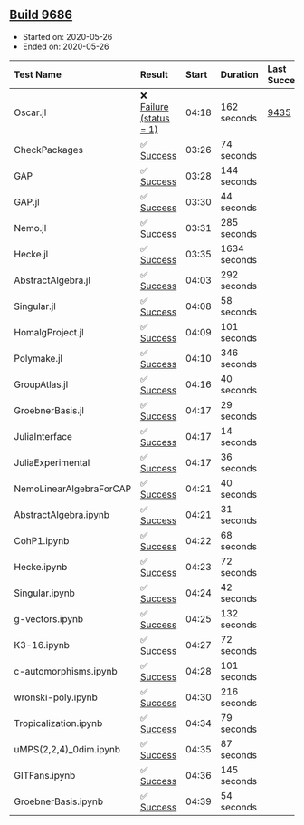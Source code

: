 ## [Build 9686](https://oscarci.mathematik.uni-kl.de/job/oscar/9686/)

* Started on: 2020-05-26
* Ended on: 2020-05-26

| Test Name    | Result | Start | Duration | Last Success | First Failure |
|:-------------|:-------|:------|:---------|:-------------|:--------------|
| Oscar.jl | ❌ [Failure (status = 1)](https://oscarci.mathematik.uni-kl.de/job/oscar/9686/artifact/logs/build-9686/Oscar.jl.log) | 04:18 | 162 seconds | [9435](https://oscarci.mathematik.uni-kl.de/job/oscar/9435/) | [9436](https://oscarci.mathematik.uni-kl.de/job/oscar/9436/) |
| CheckPackages | ✅ [Success](https://oscarci.mathematik.uni-kl.de/job/oscar/9686/artifact/logs/build-9686/CheckPackages.log) | 03:26 | 74 seconds |  |  |
| GAP | ✅ [Success](https://oscarci.mathematik.uni-kl.de/job/oscar/9686/artifact/logs/build-9686/GAP.log) | 03:28 | 144 seconds |  |  |
| GAP.jl | ✅ [Success](https://oscarci.mathematik.uni-kl.de/job/oscar/9686/artifact/logs/build-9686/GAP.jl.log) | 03:30 | 44 seconds |  |  |
| Nemo.jl | ✅ [Success](https://oscarci.mathematik.uni-kl.de/job/oscar/9686/artifact/logs/build-9686/Nemo.jl.log) | 03:31 | 285 seconds |  |  |
| Hecke.jl | ✅ [Success](https://oscarci.mathematik.uni-kl.de/job/oscar/9686/artifact/logs/build-9686/Hecke.jl.log) | 03:35 | 1634 seconds |  |  |
| AbstractAlgebra.jl | ✅ [Success](https://oscarci.mathematik.uni-kl.de/job/oscar/9686/artifact/logs/build-9686/AbstractAlgebra.jl.log) | 04:03 | 292 seconds |  |  |
| Singular.jl | ✅ [Success](https://oscarci.mathematik.uni-kl.de/job/oscar/9686/artifact/logs/build-9686/Singular.jl.log) | 04:08 | 58 seconds |  |  |
| HomalgProject.jl | ✅ [Success](https://oscarci.mathematik.uni-kl.de/job/oscar/9686/artifact/logs/build-9686/HomalgProject.jl.log) | 04:09 | 101 seconds |  |  |
| Polymake.jl | ✅ [Success](https://oscarci.mathematik.uni-kl.de/job/oscar/9686/artifact/logs/build-9686/Polymake.jl.log) | 04:10 | 346 seconds |  |  |
| GroupAtlas.jl | ✅ [Success](https://oscarci.mathematik.uni-kl.de/job/oscar/9686/artifact/logs/build-9686/GroupAtlas.jl.log) | 04:16 | 40 seconds |  |  |
| GroebnerBasis.jl | ✅ [Success](https://oscarci.mathematik.uni-kl.de/job/oscar/9686/artifact/logs/build-9686/GroebnerBasis.jl.log) | 04:17 | 29 seconds |  |  |
| JuliaInterface | ✅ [Success](https://oscarci.mathematik.uni-kl.de/job/oscar/9686/artifact/logs/build-9686/JuliaInterface.log) | 04:17 | 14 seconds |  |  |
| JuliaExperimental | ✅ [Success](https://oscarci.mathematik.uni-kl.de/job/oscar/9686/artifact/logs/build-9686/JuliaExperimental.log) | 04:17 | 36 seconds |  |  |
| NemoLinearAlgebraForCAP | ✅ [Success](https://oscarci.mathematik.uni-kl.de/job/oscar/9686/artifact/logs/build-9686/NemoLinearAlgebraForCAP.log) | 04:21 | 40 seconds |  |  |
| AbstractAlgebra.ipynb | ✅ [Success](https://oscarci.mathematik.uni-kl.de/job/oscar/9686/artifact/logs/build-9686/AbstractAlgebra.ipynb.log) | 04:21 | 31 seconds |  |  |
| CohP1.ipynb | ✅ [Success](https://oscarci.mathematik.uni-kl.de/job/oscar/9686/artifact/logs/build-9686/CohP1.ipynb.log) | 04:22 | 68 seconds |  |  |
| Hecke.ipynb | ✅ [Success](https://oscarci.mathematik.uni-kl.de/job/oscar/9686/artifact/logs/build-9686/Hecke.ipynb.log) | 04:23 | 72 seconds |  |  |
| Singular.ipynb | ✅ [Success](https://oscarci.mathematik.uni-kl.de/job/oscar/9686/artifact/logs/build-9686/Singular.ipynb.log) | 04:24 | 42 seconds |  |  |
| g-vectors.ipynb | ✅ [Success](https://oscarci.mathematik.uni-kl.de/job/oscar/9686/artifact/logs/build-9686/g-vectors.ipynb.log) | 04:25 | 132 seconds |  |  |
| K3-16.ipynb | ✅ [Success](https://oscarci.mathematik.uni-kl.de/job/oscar/9686/artifact/logs/build-9686/K3-16.ipynb.log) | 04:27 | 72 seconds |  |  |
| c-automorphisms.ipynb | ✅ [Success](https://oscarci.mathematik.uni-kl.de/job/oscar/9686/artifact/logs/build-9686/c-automorphisms.ipynb.log) | 04:28 | 101 seconds |  |  |
| wronski-poly.ipynb | ✅ [Success](https://oscarci.mathematik.uni-kl.de/job/oscar/9686/artifact/logs/build-9686/wronski-poly.ipynb.log) | 04:30 | 216 seconds |  |  |
| Tropicalization.ipynb | ✅ [Success](https://oscarci.mathematik.uni-kl.de/job/oscar/9686/artifact/logs/build-9686/Tropicalization.ipynb.log) | 04:34 | 79 seconds |  |  |
| uMPS(2,2,4)_0dim.ipynb | ✅ [Success](https://oscarci.mathematik.uni-kl.de/job/oscar/9686/artifact/logs/build-9686/uMPS-2-2-4-_0dim.ipynb.log) | 04:35 | 87 seconds |  |  |
| GITFans.ipynb | ✅ [Success](https://oscarci.mathematik.uni-kl.de/job/oscar/9686/artifact/logs/build-9686/GITFans.ipynb.log) | 04:36 | 145 seconds |  |  |
| GroebnerBasis.ipynb | ✅ [Success](https://oscarci.mathematik.uni-kl.de/job/oscar/9686/artifact/logs/build-9686/GroebnerBasis.ipynb.log) | 04:39 | 54 seconds |  |  |
